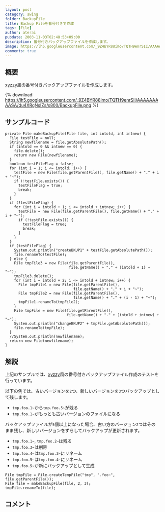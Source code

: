 ```yaml
---
layout: post
category: swing
folder: BackupFile
title: Backup Fileを番号付きで作成
tags: [File]
author: aterai
pubdate: 2003-11-03T02:48:53+09:00
description: 番号付きバックアップファイルを作成します。
image: https://lh5.googleusercontent.com/_9Z4BYR88imo/TQTH9enrSII/AAAAAAAAASA/du4XRgNsIZs/s800/BackupFile.png
comments: true
---
```

## 概要
[xyzzy](https://ateraimemo.com/xyzzy.html)風の番号付きバックアップファイルを作成します。

{% download https://lh5.googleusercontent.com/_9Z4BYR88imo/TQTH9enrSII/AAAAAAAAASA/du4XRgNsIZs/s800/BackupFile.png %}

## サンプルコード
<pre class="prettyprint"><code>private File makeBackupFile(File file, int intold, int intnew) {
  File testFile = null;
  String newfilename = file.getAbsolutePath();
  if (intold == 0 &amp;&amp; intnew == 0) {
    file.delete();
    return new File(newfilename);
  }
  boolean testFileFlag = false;
  for (int i = 1; i &lt;= intold; i++) {
    testFile = new File(file.getParentFile(), file.getName() + "." + i + "~");
    if (!testFile.exists()) {
      testFileFlag = true;
      break;
    }
  }
  if (!testFileFlag) {
    for (int i = intold + 1; i &lt;= intold + intnew; i++) {
      testFile = new File(file.getParentFile(), file.getName() + "." + i + "~");
      if (!testFile.exists()) {
        testFileFlag = true;
        break;
      }
    }
  }
  if (testFileFlag) {
    System.out.println("createBKUP1" + testFile.getAbsolutePath());
    file.renameTo(testFile);
  } else {
    File tmpFile3 = new File(file.getParentFile(),
                             file.getName() + "." + (intold + 1) + "~");
    tmpFile3.delete();
    for (int i = intold + 2; i &lt;= intold + intnew; i++) {
      File tmpFile1 = new File(file.getParentFile(),
                               file.getName() + "." + i + "~");
      File tmpFile2 = new File(file.getParentFile(),
                               file.getName() + "." + (i - 1) + "~");
      tmpFile1.renameTo(tmpFile2);
    }
    File tmpFile = new File(file.getParentFile(),
                            file.getName() + "." + (intold + intnew) + "~");
    System.out.println("changeBKUP2" + tmpFile.getAbsolutePath());
    file.renameTo(tmpFile);
  }
  //System.out.println(newfilename);
  return new File(newfilename);
}
</code></pre>

## 解説
上記のサンプルでは、[xyzzy](https://ateraimemo.com/xyzzy.html)風の番号付きバックアップファイル作成のテストを行っています。

以下の例では、古いバージョンを`2`つ、新しいバージョンを`3`つバックアップとして残します。

- `tmp.foo.1~`から`tmp.foo.5~`が残る
- `tmp.foo.1~`がもっとも古いバージョンのファイルになる

<!-- dummy comment line for breaking list -->

バックアップファイルが`5`個以上になった場合、古い方のバージョン`2`つはそのまま残し、新しいバージョンをずらしてバックアップが更新されます。

- `tmp.foo.1~`, `tmp.foo.2~`は残る
- `tmp.foo.3~`は削除
- `tmp.foo.4~`は`tmp.foo.3~`にリネーム
- `tmp.foo.5~`は`tmp.foo.4~`にリネーム
- `tmp.foo.5~`が新にバックアップとして生成

<!-- dummy comment line for breaking list -->

<pre class="prettyprint"><code>File tmpFile = File.createTempFile("tmp", ".foo~", file.getParentFile());
File file = makeBackupFile(file, 2, 3);
tmpFile.renameTo(file);
</code></pre>

## コメント
